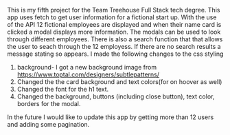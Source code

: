 This is my fifth project for the Team Treehouse Full Stack tech degree.
This app uses fetch to get user information for a fictional start up. 
With the  use of the API 12 fictional employees are displayed and when their name card 
is clicked a modal displays more information. The modals can be used to look through different
employees.
There is also a search function that that allows the user to seach through the 12 employess.
If there are no search results a message stating so appears.
I made the following changes to the css styling
1. background- I got a new background image from https://www.toptal.com/designers/subtlepatterns/
2. Changed the the card background and text colors(for on hoover as well)
3. Changed the font for the h1 text.
4. Changed the background, buttons (including close button), text color, borders for the modal.

In the future I would like to update this app by getting more than 12 users and adding some pagination.